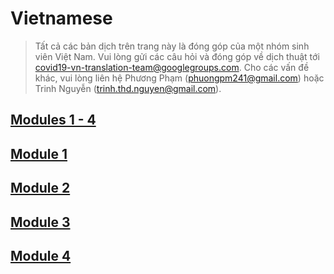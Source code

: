 # Vietnamese

> Tất cả các bản dịch trên trang này là đóng góp của một nhóm sinh viên Việt Nam. Vui lòng gửi các câu hỏi và đóng góp về dịch thuật tới [covid19-vn-translation-team@googlegroups.com](mailto:covid19-vn-translation-team@googlegroups.com). Cho các vấn đề khác, vui lòng liên hệ Phương Phạm \([phuongpm241@gmail.com](mailto:phuongpm241@gmail.com)\) hoặc Trinh Nguyễn \([trinh.thd.nguyen@gmail.com](mailto:trinh.thd.nguyen@gmail.com)\).

## [Modules 1 - 4](https://docs.google.com/document/d/1xVI556Gb9hP94iAOOr0tMlJaq_wLGd3Z6E6sdtSNLkI/edit#)

## [Module 1](https://docs.google.com/document/d/1D1FcPXCFr0rZYVQKcRnvg3f0QBX4wyHCcqLf4mz5Pfo/edit)

## [Module 2](https://docs.google.com/document/d/1HpMj5NKkqwyiRs2m_W0zPW8QBnI4Hu-6Ga8OSB3z2wk/edit)

## [Module 3](https://docs.google.com/document/d/1RFvaxOaAAV_XvJ7oWCVihgJ6hAQ8x2rOVZ-902MUd-Q/edit)

## [Module 4](https://docs.google.com/document/d/12xKDXAuQMLIz6mp6k1-Qdi1xwTDt2wy8fvzbFo4PVcQ/edit)

